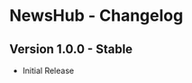 NewsHub - Changelog
=======================

Version 1.0.0 - Stable
----------------------
- Initial Release
